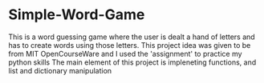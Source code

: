 # Simple-Word-Game
This is a word guessing game where the user is dealt a hand of letters and has to create words using those letters. This project idea was given to be from MIT OpenCourseWare and I used the 'assignment' to practice my python skills
The main element of this project is impleneting functions, and list and dictionary manipulation
